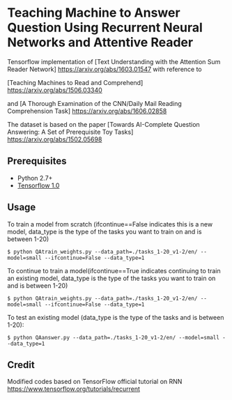 Teaching Machine to Answer Question Using Recurrent Neural Networks and Attentive Reader
=======================================================================
Tensorflow implementation of [Text Understanding with the Attention Sum Reader Network] https://arxiv.org/abs/1603.01547 with reference to

[Teaching Machines to Read and Comprehend] https://arxiv.org/abs/1506.03340

and [A Thorough Examination of the CNN/Daily Mail Reading Comprehension Task] https://arxiv.org/abs/1606.02858

The dataset is based on the paper [Towards AI-Complete Question Answering: A Set of Prerequisite Toy Tasks]
 https://arxiv.org/abs/1502.05698 
 
 Prerequisites
-------------

- Python 2.7+
- [Tensorflow 1.0](https://www.tensorflow.org/)
 
 
Usage
-----

To train a model from scratch (ifcontinue==False indicates this is a new model, data_type is the type of the tasks you want to train on and is between 1-20)

    $ python QAtrain_weights.py --data_path=./tasks_1-20_v1-2/en/ --model=small --ifcontinue=False --data_type=1
    
To continue to train a model(ifcontinue==True indicates continuing to train an existing model, data_type is the type of the tasks you want to train on and is between 1-20)

    $ python QAtrain_weights.py --data_path=./tasks_1-20_v1-2/en/ --model=small --ifcontinue=False --data_type=1
   
To test an existing model (data_type is the type of the tasks and is between 1-20):

    $ python QAanswer.py --data_path=./tasks_1-20_v1-2/en/ --model=small --data_type=1


Credit
------

Modified codes based on TensorFlow official tutorial on RNN https://www.tensorflow.org/tutorials/recurrent

